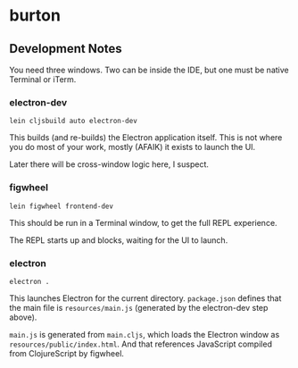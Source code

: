# burton

## Development Notes

You need three windows.  Two can be inside the IDE, but one must be native Terminal or iTerm.

### electron-dev

```
lein cljsbuild auto electron-dev
```

This builds (and re-builds) the Electron application itself.
This is not where you do most of your work, mostly (AFAIK) it exists to launch the UI.
 
Later there will be cross-window logic here, I suspect.


### figwheel

```
lein figwheel frontend-dev
```

This should be run in a Terminal window, to get the full REPL experience.

The REPL starts up and blocks, waiting for the UI to launch.

### electron

```
electron .
```

This launches Electron for the current directory. `package.json` defines that the main
file is `resources/main.js` (generated by the electron-dev step above).

`main.js` is generated from `main.cljs`, which loads the Electron window as
`resources/public/index.html`.  And that references JavaScript compiled from ClojureScript by figwheel.
